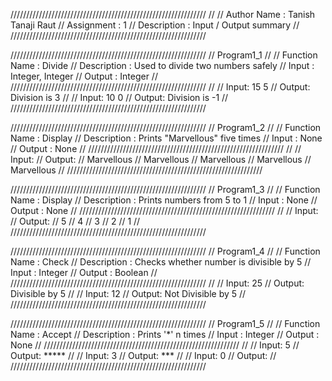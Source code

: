 //////////////////////////////////////////////////////////////
//
//  Author Name :       Tanish Tanaji Raut
//  Assignment :        1
//  Description :       Input / Output summary 
//
//////////////////////////////////////////////////////////////


//////////////////////////////////////////////////////////////
//  Program1_1
//
//  Function Name :     Divide
//  Description   :     Used to divide two numbers safely
//  Input         :     Integer, Integer
//  Output        :     Integer
//
//////////////////////////////////////////////////////////////
//
//  Input: 15 5
//  Output: Division is 3
//
//  Input: 10 0
//  Output: Division is -1
//
//////////////////////////////////////////////////////////////


//////////////////////////////////////////////////////////////
//  Program1_2
//
//  Function Name :     Display
//  Description   :     Prints "Marvellous" five times
//  Input         :     None
//  Output        :     None
//
//////////////////////////////////////////////////////////////
//
//  Input:
//  Output:
//  Marvellous
//  Marvellous
//  Marvellous
//  Marvellous
//  Marvellous
//
//////////////////////////////////////////////////////////////


//////////////////////////////////////////////////////////////
//  Program1_3
//
//  Function Name :     Display
//  Description   :     Prints numbers from 5 to 1
//  Input         :     None
//  Output        :     None
//
//////////////////////////////////////////////////////////////
//
//  Input:
//  Output:
//  5
//  4
//  3
//  2
//  1
//
//////////////////////////////////////////////////////////////


//////////////////////////////////////////////////////////////
//  Program1_4
//
//  Function Name :     Check
//  Description   :     Checks whether number is divisible by 5
//  Input         :     Integer
//  Output        :     Boolean
//
//////////////////////////////////////////////////////////////
//
//  Input: 25
//  Output: Divisible by 5
//
//  Input: 12
//  Output: Not Divisible by 5
//
//////////////////////////////////////////////////////////////


//////////////////////////////////////////////////////////////
//  Program1_5
//
//  Function Name :     Accept
//  Description   :     Prints '*' n times
//  Input         :     Integer
//  Output        :     None
//
//////////////////////////////////////////////////////////////
//
//  Input: 5
//  Output: *****
//
//  Input: 3
//  Output: ***
//
//  Input: 0
//  Output:
//
//////////////////////////////////////////////////////////////
